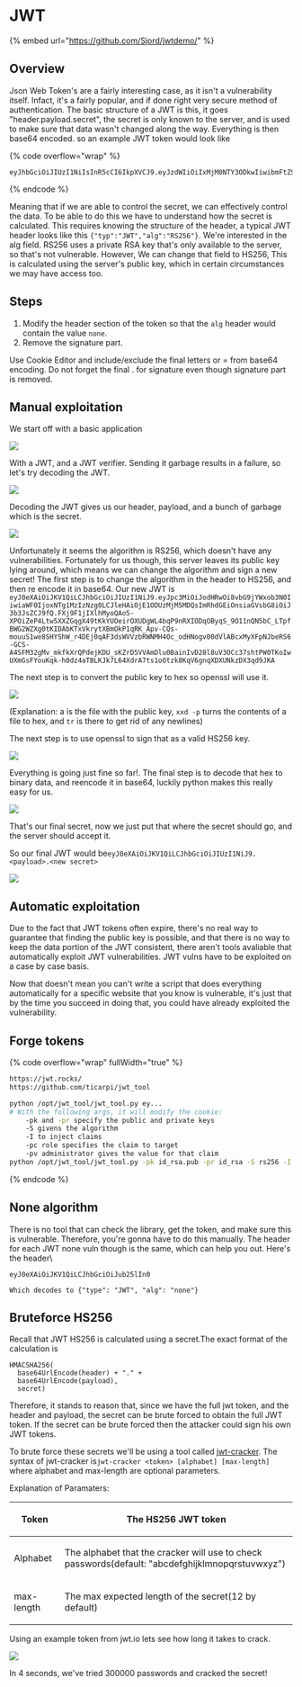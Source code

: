 # JWT

{% embed url="https://github.com/Sjord/jwtdemo/" %}

## Overview

Json Web Token's are a fairly interesting case, as it isn't a vulnerability itself. Infact, it's a fairly popular, and if done right very secure method of authentication. The basic structure of a JWT is this, it goes "header.payload.secret", the secret is only known to the server, and is used to make sure that data wasn't changed along the way. Everything is then base64 encoded. so an example JWT token would look like&#x20;

{% code overflow="wrap" %}
```
eyJhbGciOiJIUzI1NiIsInR5cCI6IkpXVCJ9.eyJzdWIiOiIxMjM0NTY3ODkwIiwibmFtZSI6IkpvaG4gRG9lIiwiaWF0IjoxNTE2MjM5MDIyfQ.SflKxwRJSMeKKF2QT4fwpMeJf36POk6yJV_adQssw5c
```
{% endcode %}

Meaning that if we are able to control the secret, we can effectively control the data. To be able to do this we have to understand how the secret is calculated. This requires knowing the structure of the header, a typical JWT header looks like this `{"typ":"JWT","alg":"RS256"}`. We're interested in the alg field. RS256 uses a private RSA key that's only available to the server, so that's not vulnerable. However, We can change that field to HS256, This is calculated using the server's public key, which in certain circumstances we may have access too.

## Steps

1. Modify the header section of the token so that the `alg` header would contain the value `none`.
2. Remove the signature part.

Use Cookie Editor and include/exclude the final letters or = from base64 encoding. Do not forget the final . for signature even though signature part is removed.

## Manual exploitation

We start off with a basic application

![](<../../.gitbook/assets/image (42).png>)

With a JWT, and a JWT verifier. Sending it garbage results in a failure, so let's try decoding the JWT.

![](<../../.gitbook/assets/image (77).png>)

Decoding the JWT gives us our header, payload, and a bunch of garbage which is the secret.

![](<../../.gitbook/assets/image (82).png>)

Unfortunately it seems the algorithm is RS256, which doesn't have any vulnerabilities. Fortunately for us though, this server leaves its public key lying around, which means we can change the algorithm and sign a new secret! The first step is to change the algorithm in the header to HS256, and then re encode it in base64. Our new JWT is `eyJ0eXAiOiJKV1QiLCJhbGciOiJIUzI1NiJ9.eyJpc3MiOiJodHRwOi8vbG9jYWxob3N0IiwiaWF0IjoxNTg1MzIzNzg0LCJleHAiOjE1ODUzMjM5MDQsImRhdGEiOnsiaGVsbG8iOiJ3b3JsZCJ9fQ.FXj9F1jIXlhMyoQAo5-XPOiZeP4Ltw5XXZGqgX49tKkYUOeirOXUDgWL4bqP9nRXIODqOByqS_9O11nQN5bC_LTpfBWG2WZXg0tKIDAbKTxVkrytXBmOkP1qRK_Apv-CQs-mouuS1we8SHYShW_r4DEj0qAF3dsWVVzbRWNMH4Oc_odHNogv00dVlABcxMyXFpNJbeRS6-GCS-A4SFM32gMv_mkfkXrQPdejKDU_sKZrD5VVAmDlu0BainIvD28l8uV3OCc37shtPW0TKoIwUXmGsFYouKqk-h0dz4aTBLKJk7L64XdrA7ts1oOtzk8KqV6gnqXDXUNkzDX3qd9JKA`

The next step is to convert the public key to hex so openssl will use it.

![](<../../.gitbook/assets/image (37).png>)

(Explanation: a is the file with the public key, `xxd -p` turns the contents of a file to hex, and `tr` is there to get rid of any newlines)

The next step is to use openssl to sign that as a valid HS256 key.

![](<../../.gitbook/assets/image (22).png>)

Everything is going just fine so far!. The final step is to decode that hex to binary data, and reencode it in base64, luckily python makes this really easy for us.

![](<../../.gitbook/assets/image (104).png>)

That's our final secret, now we just put that where the secret should go, and the server should accept it.

So our final JWT would be`eyJ0eXAiOiJKV1QiLCJhbGciOiJIUzI1NiJ9.<payload>.<new secret>`

![](<../../.gitbook/assets/image (124).png>)

## Automatic exploitation

Due to the fact that JWT tokens often expire, there's no real way to guarantee that finding the public key is possible, and that there is no way to keep the data portion of the JWT consistent, there aren't tools avaliable that automatically exploit JWT vulnerabilities. JWT vulns have to be exploited on a case by case basis.

Now that doesn't mean you can't write a script that does everything automatically for a specific website that you know is vulnerable, it's just that by the time you succeed in doing that, you could have already exploited the vulnerability.

## Forge tokens

{% code overflow="wrap" fullWidth="true" %}
```sh
https://jwt.rocks/
https://github.com/ticarpi/jwt_tool

python /opt/jwt_tool/jwt_tool.py ey...
# With the following args, it will modify the cookie:
    -pk and -pr specify the public and private keys
    -S givens the algorithm
    -I to inject claims
    -pc role specifies the claim to target
    -pv administrator gives the value for that claim
python /opt/jwt_tool/jwt_tool.py -pk id_rsa.pub -pr id_rsa -S rs256 -I -pc role -pv administrator -pc exp -pv 2728560132 ey...
```
{% endcode %}

## None algorithm

There is no tool that can check the library, get the token, and make sure this is vulnerable. Therefore, you're gonna have to do this manually. The header for each JWT none vuln though is the same, which can help you out. Here's the header\


```
eyJ0eXAiOiJKV1QiLCJhbGciOiJub25lIn0
```

```
Which decodes to {"type": "JWT", "alg": "none"}
```

## Bruteforce HS256

Recall that JWT HS256 is calculated using a secret.The exact format of the calculation is

```
HMACSHA256(
  base64UrlEncode(header) + "." +
  base64UrlEncode(payload),
  secret)
```

Therefore, it stands to reason that, since we have the full jwt token, and the header and payload, the secret can be brute forced to obtain the full JWT token. If the secret can be brute forced then the attacker could sign his own JWT tokens.

To brute force these secrets we'll be using a tool called [jwt-cracker](https://github.com/lmammino/jwt-cracker). The syntax of jwt-cracker is`jwt-cracker <token> [alphabet] [max-length]` where alphabet and max-length are optional parameters.

Explanation of Paramaters:

| <p>Token<br></p>      | <p>The HS256 JWT token<br></p>                                                                              |
| --------------------- | ----------------------------------------------------------------------------------------------------------- |
| <p>Alphabet<br></p>   | <p>The alphabet that the cracker will use to check passwords(default: "abcdefghijklmnopqrstuvwxyz")<br></p> |
| <p>max-length<br></p> | <p>The max expected length of the secret(12 by default)<br></p>                                             |

Using an example token from jwt.io lets see how long it takes to crack.

![](<../../.gitbook/assets/image (51).png>)

&#x20;In 4 seconds, we've tried 300000 passwords and cracked the secret!
